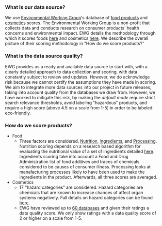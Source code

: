 ### What is our data source?
We use [Environmental Working Group](https://www.ewg.org/about-us)'s database of [food products](https://www.ewg.org/foodscores) and [cosmetics](https://www.ewg.org/skindeep/) scores. The Environmental Working Group is a non-profit that collects data and conducts research on consumer products' health concerns and environmental impact. EWG details the methodology through which it scores foods [here](https://www.ewg.org/foodscores/content/methodology) and cosmetics [here](). We describe the overall picture of their scoring methodology in "How do we score products?"

### What is the data source quality?

EWG provides us a ready and available data source to start with, with a clearly detailed approach to data collection and scoring, with data constantly subject to review and updates. However, we do acknowledge risk because we cannot certify the assumptions they have made in scoring. We aim to integrate more data sources into our project in future releases, taking into account quality from the databases we draw from. However, we have worked to mitigate this risk, by making the *default mode* require strict search relevance thresholds, avoid labeling "hazardous" products, and require a high score (above 4.5 on a scale from 1-5) in order to be labeled eco-friendly.

### How do we score products?

* Food
    * Three factors are considered. [Nutrition](https://www.ewg.org/foodscores/content/faq), [Ingredients](https://www.ewg.org/foodscores/content/methodology-ingredients), and [Processing](https://www.ewg.org/foodscores/content/methodology-processing). Nutrition scoring depends on a research based algorithm for evaluating the nutritional value of a set of ingredients detailed [here](https://www.ewg.org/foodscores/content/methodology-nutrition). Ingredients scoring take into account a Food and Drug Administration list of food additives and traces of chemicals considered to be causes of consumer illness. Processing looks at manafacturing processes likely to have been used to make the ingredients in the product. Afterwards, all three scores are averaged.
* Cosmetics
    * 17 "hazard categories" are considered.  Hazard categories are chemicals that are known to increase chances of affect organ systems negatively. Full details on hazard categories can be found [here](https://www.ewg.org/skindeep/site/about.php#5).
    * EWG have reviewed up to [60 databases](https://www.ewg.org/skindeep/site/about.php#4) and given their ratings a data quality score. We only show ratings with a data quality score of 2 or higher on a scale from 1-5.
